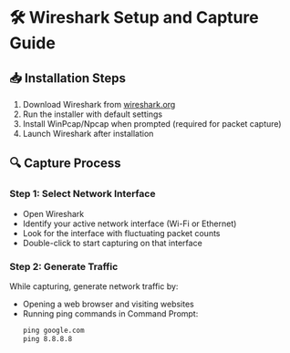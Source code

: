 # 🛠️ Wireshark Setup and Capture Guide

## 📥 Installation Steps
1. Download Wireshark from [wireshark.org](https://www.wireshark.org/)
2. Run the installer with default settings
3. Install WinPcap/Npcap when prompted (required for packet capture)
4. Launch Wireshark after installation

## 🔍 Capture Process

### Step 1: Select Network Interface
- Open Wireshark
- Identify your active network interface (Wi-Fi or Ethernet)
- Look for the interface with fluctuating packet counts
- Double-click to start capturing on that interface

### Step 2: Generate Traffic
While capturing, generate network traffic by:
- Opening a web browser and visiting websites
- Running ping commands in Command Prompt:
  ```cmd
  ping google.com
  ping 8.8.8.8
